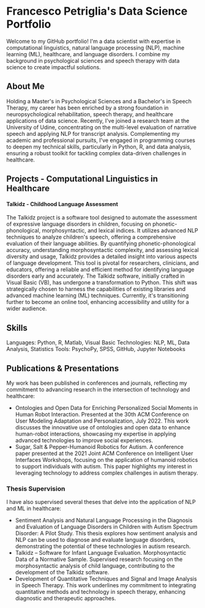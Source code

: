 # Francesco Petriglia's Data Science Portfolio
Welcome to my GitHub portfolio! I'm a data scientist with expertise in computational linguistics, natural language processing (NLP), machine learning (ML), healthcare, and language disorders. I combine my background in psychological sciences and speech therapy with data science to create impactful solutions.

## About Me
Holding a Master's in Psychological Sciences and a Bachelor's in Speech Therapy, my career has been enriched by a strong foundation in neuropsychological rehabilitation, speech therapy, and healthcare applications of data science. Recently, I've joined a research team at the University of Udine, concentrating on the multi-level evaluation of narrative speech and applying NLP for transcript analysis. Complementing my academic and professional pursuits, I've engaged in programming courses to deepen my technical skills, particularly in Python, R, and data analysis, ensuring a robust toolkit for tackling complex data-driven challenges in healthcare.

## Projects - Computational Linguistics in Healthcare
#### Talkidz - Childhood Language Assessment
The Talkidz project is a software tool designed to automate the assessment of expressive language disorders in children, focusing on phonetic-phonological, morphosyntactic, and lexical indices. It utilizes advanced NLP techniques to analyze children's speech, offering a comprehensive evaluation of their language abilities. By quantifying phonetic-phonological accuracy, understanding morphosyntactic complexity, and assessing lexical diversity and usage, Talkidz provides a detailed insight into various aspects of language development. This tool is pivotal for researchers, clinicians, and educators, offering a reliable and efficient method for identifying language disorders early and accurately. The Talkidz software, initially crafted in Visual Basic (VB), has undergone a transformation to Python. This shift was strategically chosen to harness the capabilities of existing libraries and advanced machine learning (ML) techniques. Currently, it's transitioning further to become an online tool, enhancing accessibility and utility for a wider audience.

## Skills
Languages: Python, R, Matlab, Visual Basic
Technologies: NLP, ML, Data Analysis, Statistics
Tools: PsychoPy, SPSS, GitHub, Jupyter Notebooks

## Publications & Presentations
My work has been published in conferences and journals, reflecting my commitment to advancing research in the intersection of technology and healthcare:

* Ontologies and Open Data for Enriching Personalized Social Moments in Human Robot Interaction. Presented at the 30th ACM Conference on User Modeling Adaptation and Personalization, July 2022. This work discusses the innovative use of ontologies and open data to enhance human-robot interactions, showcasing my expertise in applying advanced technologies to improve social experiences.
* Sugar, Salt & Pepper-Humanoid Robotics for Autism. A conference paper presented at the 2021 Joint ACM Conference on Intelligent User Interfaces Workshops, focusing on the application of humanoid robotics to support individuals with autism. This paper highlights my interest in leveraging technology to address complex challenges in autism therapy.

### Thesis Supervision
I have also supervised several theses that delve into the application of NLP and ML in healthcare:

* Sentiment Analysis and Natural Language Processing in the Diagnosis and Evaluation of Language Disorders in Children with Autism Spectrum Disorder: A Pilot Study. This thesis explores how sentiment analysis and NLP can be used to diagnose and evaluate language disorders, demonstrating the potential of these technologies in autism research.
* Talkidz – Software for Infant Language Evaluation. Morphosyntactic Data of a Normative Sample. Supervised research focusing on the morphosyntactic analysis of child language, contributing to the development of the Talkidz software.
* Development of Quantitative Techniques and Signal and Image Analysis in Speech Therapy. This work underlines my commitment to integrating quantitative methods and technology in speech therapy, enhancing diagnostic and therapeutic approaches.
